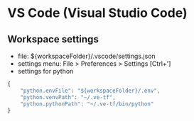 # VS Code (Visual Studio Code)

## Workspace settings
- file: ${workspaceFolder}/.vscode/settings.json
- settings menu: File > Preferences > Settings [Ctrl+']
- settings for python
```js
{
    "python.envFile": "${workspaceFolder}/.env",
    "python.venvPath": "~/.ve-tf",
    "python.pythonPath": "~/.ve-tf/bin/python"
}
```
